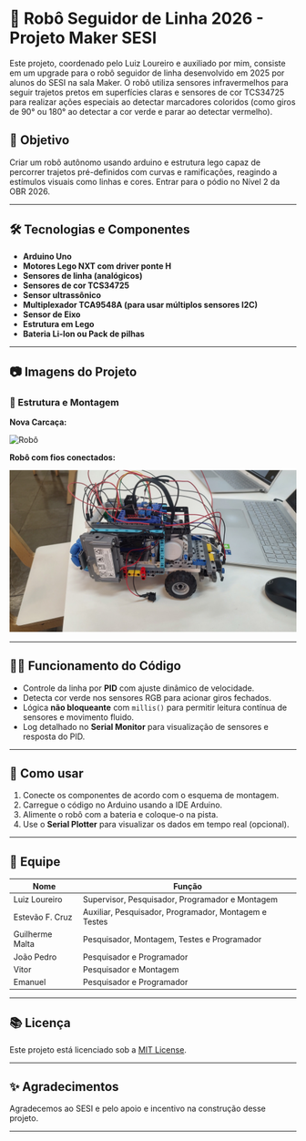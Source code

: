 # 🤖 Robô Seguidor de Linha 2026 - Projeto Maker SESI

Este projeto, coordenado pelo Luiz Loureiro e auxiliado por mim, consiste em um upgrade para o robô seguidor de linha desenvolvido em 2025 por alunos do SESI na sala Maker. O robô utiliza sensores infravermelhos para seguir trajetos pretos em superfícies claras e sensores de cor TCS34725 para realizar ações especiais ao detectar marcadores coloridos (como giros de 90° ou 180° ao detectar a cor verde e parar ao detectar vermelho).

## 🚀 Objetivo

Criar um robô autônomo usando arduino e estrutura lego capaz de percorrer trajetos pré-definidos com curvas e ramificações, reagindo a estímulos visuais como linhas e cores.
Entrar para o pódio no Nível 2 da OBR 2026.

---

## 🛠️ Tecnologias e Componentes

- **Arduino Uno**
- **Motores Lego NXT com driver ponte H**
- **Sensores de linha (analógicos)**
- **Sensores de cor TCS34725**
- **Sensor ultrassônico**
- **Multiplexador TCA9548A (para usar múltiplos sensores I2C)**
- **Sensor de Eixo**
- **Estrutura em Lego**
- **Bateria Li-Ion ou Pack de pilhas**

---

## 📷 Imagens do Projeto

### 🧠 Estrutura e Montagem

**Nova Carcaça:**

![Robô](images/hyper_bot_carcaça.jpg)

**Robô com fios conectados:**

![Robô](images/hyper_bot_com_fios.jpg)

---

## 👨‍💻 Funcionamento do Código

- Controle da linha por **PID** com ajuste dinâmico de velocidade.
- Detecta cor verde nos sensores RGB para acionar giros fechados.
- Lógica **não bloqueante** com `millis()` para permitir leitura contínua de sensores e movimento fluido.
- Log detalhado no **Serial Monitor** para visualização de sensores e resposta do PID.

---

## 🧪 Como usar

1. Conecte os componentes de acordo com o esquema de montagem.
2. Carregue o código no Arduino usando a IDE Arduino.
3. Alimente o robô com a bateria e coloque-o na pista.
4. Use o **Serial Plotter** para visualizar os dados em tempo real (opcional).

---

## 👥 Equipe

| Nome               | Função                         |
|--------------------|--------------------------------|
| Luiz Loureiro      | Supervisor, Pesquisador, Programador e  Montagem   |
| Estevão F. Cruz     | Auxiliar, Pesquisador, Programador, Montagem e Testes              |
| Guilherme Malta    | Pesquisador, Montagem, Testes e Programador        |
| João Pedro         | Pesquisador e Programador        |
| Vitor              | Pesquisador e Montagem        |
| Emanuel            | Pesquisador e Programador       |

---

## 📚 Licença

Este projeto está licenciado sob a [MIT License](LICENSE).

---

## ✨ Agradecimentos

Agradecemos ao SESI e pelo apoio e incentivo na construção desse projeto.

---

